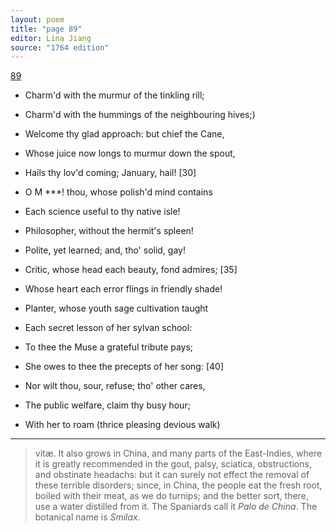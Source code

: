```yaml
---
layout: poem
title: "page 89"
editor: Lina Jiang
source: "1764 edition"
---
```



[89]()

- Charm'd with the murmur of the tinkling rill;
- Charm'd with the hummings of the neighbouring hives;\)
- Welcome thy glad approach: but chief the Cane,
- Whose juice now longs to murmur down the spout,
- Hails thy lov'd coming; January, hail! [30]

- O M \*\*\*\! thou, whose polish'd mind contains
- Each science useful to thy native isle!
- Philosopher, without the hermit's spleen!
- Polite, yet learned; and, tho' solid, gay!
- Critic, whose head each beauty, fond admires; [35]
- Whose heart each error flings in friendly shade!
- Planter, whose youth sage cultivation taught
- Each secret lesson of her sylvan school:
- To thee the Muse a grateful tribute pays;
- She owes to thee the precepts of her song: [40]
- Nor wilt thou, sour, refuse; tho' other cares,
- The public welfare, claim thy busy hour;
- With her to roam \(thrice pleasing devious walk\)

---

> vitæ. It also grows in China, and many parts of the East-Indies, where it is greatly recommended in the gout, palsy, sciatica, obstructions, and obstinate headachs: but it can surely not effect the removal of these terrible disorders; since, in China, the people eat the fresh root, boiled with their meat, as we do turnips; and the better sort, there, use a water distilled from it. The Spaniards call it *Palo de China*. The botanical name is *Smilax*.